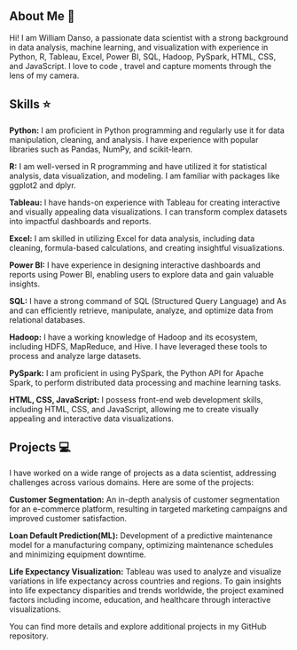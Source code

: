 
## About Me 👤
Hi! I am William Danso, a passionate data scientist with a strong background in data analysis, machine learning, and visualization with experience in Python, R, Tableau, Excel, Power BI, SQL, Hadoop, PySpark, HTML, CSS, and JavaScript. I love to code , travel and capture moments through the lens of my camera.

## Skills ⭐️
**Python:** I am proficient in Python programming and regularly use it for data manipulation, cleaning, and analysis. I have experience with popular libraries such as Pandas, NumPy, and scikit-learn.

**R:** I am well-versed in R programming and have utilized it for statistical analysis, data visualization, and modeling. I am familiar with packages like ggplot2 and dplyr.

**Tableau:** I have hands-on experience with Tableau for creating interactive and visually appealing data visualizations. I can transform complex datasets into impactful  dashboards and reports.

**Excel:** I am skilled in utilizing Excel for data analysis, including data cleaning, formula-based calculations, and creating insightful visualizations.

**Power BI:** I have experience in designing interactive dashboards and reports using Power BI, enabling users to explore data and gain valuable insights.

**SQL:** I have a strong command of SQL (Structured Query Language) and As and can efficiently retrieve, manipulate, analyze, and optimize data from relational databases.

**Hadoop:** I have a working knowledge of Hadoop and its ecosystem, including HDFS, MapReduce, and Hive. I have leveraged these tools to process and analyze large datasets.

**PySpark:** I am proficient in using PySpark, the Python API for Apache Spark, to perform distributed data processing and machine learning tasks.

**HTML, CSS, JavaScript:** I possess front-end web development skills, including HTML, CSS, and JavaScript, allowing me to create visually appealing and interactive data visualizations.

## Projects 💻
I have worked on a wide range of projects as a data scientist, addressing challenges across various domains. Here are some of the projects:

**Customer Segmentation:** An in-depth analysis of customer segmentation for an e-commerce platform, resulting in targeted marketing campaigns and improved customer satisfaction.

**Loan Default Prediction(ML):** Development of a predictive maintenance model for a manufacturing company, optimizing maintenance schedules and minimizing equipment downtime.

**Life Expectancy Visualization:** Tableau was used to analyze and visualize variations in life expectancy across countries and regions. To gain insights into life expectancy disparities and trends worldwide, the project examined factors including income, education, and healthcare through interactive visualizations.

You can find more details and explore additional projects in my GitHub repository.

